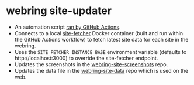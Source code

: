 # webring site-updater

- An automation script [ran by GitHub Actions](https://github.com/wonderfulsoftware/webring/blob/main/.github/workflows/site-updater.yml).
- Connects to a local [site-fetcher](../site-fetcher) Docker container (built and run within the GitHub Actions workflow) to fetch latest site data for each site in the webring.
- Uses the `SITE_FETCHER_INSTANCE_BASE` environment variable (defaults to http://localhost:3000) to override the site-fetcher endpoint.
- Updates the screenshots in the [webring-site-screenshots](https://github.com/wonderfulsoftware/webring-site-screenshots) repo.
- Updates the data file in the [webring-site-data](https://github.com/wonderfulsoftware/webring-site-data) repo which is used on the web.
